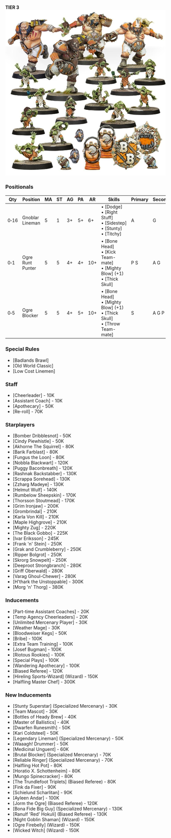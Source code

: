 ﻿**TIER 3**
![](../media/teams/FireMountainGutbusters01.jpg)

### Positionals

| Qty  | Position         | MA | ST | AG | PA  | AR  | Skills                                                                             | Primary | Secondary | Cost |
| ---- | ---------------- | - | - | -- | -- | --- | ---------------------------------------------------------------------------------- | ------- | --------- | ---- |
| 0‑16 | Gnoblar Lineman   | 5 | 1 | 3+ | 5+ | 6+  | • [Dodge]<br /> • [Right Stuff] <br /> • [Sidestep] <br /> • [Stunty] <br /> • [Titchy]     | A       | G         | 15K  |
| 0‑1  | Ogre Runt Punter | 5 | 5 | 4+ | 4+ | 10+ | • [Bone Head]<br /> • [Kick Team-mate] <br /> • [Mighty Blow] (+1) <br /> • [Thick Skull]    | P S    | A G       | 145K |
| 0‑5  | Ogre Blocker     | 5 | 5 | 4+ | 5+ | 10+ | • [Bone Head]<br /> • [Mighty Blow] (+1) <br /> • [Thick Skull] <br /> • [Throw Team-mate] | S       | A G P     | 140K |

### Special Rules

* [Badlands Brawl]
* [Old World Classic]
* [Low Cost Linemen]

### Staff

* [Cheerleader] - 10K
* [Assistant Coach] - 10K
* [Apothecary]  - 50K
* [Re-roll] - 70K

### Starplayers

* [Bomber Dribblesnot] - 50K
* [Cindy Piewhistle] - 50K
* [Akhorne The Squirrel] - 80K
* [Barik Farblast] - 80K
* [Fungus the Loon] - 80K
* [Nobbla Blackwart] - 120K
* [Puggy Baconbreath] - 120K
* [Rashnak Backstabber] - 130K
* [Scrappa Sorehead] - 130K
* [Zzharg Madeye] - 130K
* [Helmut Wulf] - 140K
* [Rumbelow Sheepskin] - 170K
* [Thorsson Stoutmead] - 170K
* [Grim Ironjaw] - 200K
* [Grombrindal] - 210K
* [Karla Von Kill] - 210K
* [Maple Highgrove] - 210K
* [Mighty Zug] - 220K
* [The Black Gobbo] - 225K
* [Ivar Eriksson] - 245K
* [Frank 'n' Stein] - 250K
* [Grak and Crumbleberry] - 250K
* [Ripper Bolgrot] - 250K
* [Skrorg Snowpelt] - 250K
* [Deeproot Strongbranch] - 280K
* [Griff Oberwald] - 280K
* [Varag Ghoul-Chewer] - 280K
* [H'thark the Unstoppable] - 300K
* [Morg 'n' Thorg] - 380K

### Inducements

* [Part-time Assistant Coaches] - 20K
* [Temp Agency Cheerleaders] - 20K
* [Unlimited Mercenary Player] - 30K
* [Weather Mage] - 30K
* [Bloodweiser Kegs] - 50K
* [Bribe] - 100K
* [Extra Team Training] - 100K
* [Josef Bugman] - 100K
* [Riotous Rookies] - 100K
* [Special Plays] - 100K
* [Wandering Apothecary] - 100K
* [Biased Referee] - 120K
* [Hireling Sports-Wizard] (Wizard) - 150K
* [Halfling Master Chef] - 300K

### New Inducements

* [Stunty Superstar] (Specialized Mercenary) - 30K
* [Team Mascot] - 30K
* [Bottles of Heady Brew] - 40K
* [Master of Ballistics] - 40K
* [Dwarfen Runesmith] - 50K
* [Kari Coldsteel] - 50K
* [Legendary Lineman] (Specialized Mercenary) - 50K
* [Waaagh! Drummer] - 50K
* [Medicinal Unguent] - 60K
* [Brutal Blocker] (Specialized Mercenary) - 70K
* [Reliable Ringer] (Specialized Mercenary) - 70K
* [Halfling Hot Pot] - 80K
* [Horatio X. Schottenheim] - 80K
* [Mungo Spinecracker] - 80K
* [The Trundlefoot Triplets] (Biased Referee) - 80K
* [Fink da Fixer] - 90K
* [Schielund Scharlitan] - 90K
* [Ayleen Andar] - 100K
* [Jorm the Ogre] (Biased Referee) - 120K
* [Bona Fide Big Guy] (Specialized Mercenary) - 130K
* [Ranulf 'Red' Hokuli] (Biased Referee) - 130K
* [Night Goblin Shaman] (Wizard) - 150K
* [Ogre Firebelly] (Wizard) - 150K
* [Wicked Witch] (Wizard) - 150K
